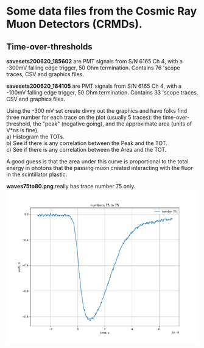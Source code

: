 # Some data files from the Cosmic Ray Muon Detectors (CRMDs).

## Time-over-thresholds

**savesets200620_185602**  are PMT signals from S/N 6165 Ch 4, with a -300mV falling edge trigger, 50 Ohm termination.  Contains 76 'scope traces, 
CSV and graphics files.

**savesets200620_184105**  are PMT signals from S/N 6165 Ch 4, with a -100mV falling edge trigger, 50 Ohm termination.  Contains 33 'scope traces, 
CSV and graphics files.

Using the -300 mV set create divvy out the graphics and have folks find three number for each trace on the plot (usually 5 traces): the 
time-over-threshold, the "peak" (negative going), and the approximate area (units of V*ns is fine).<br>
a) Histogram the TOTs.<br>
b) See if there is any correlation between the Peak and the TOT.<br>
c) See if there is any correlation between the Area and the TOT.<br>

A good guess is that the area under this curve is proportional to the total energy in photons that the passing muon created interacting with the
fluor in the scintillator plastic.

**waves75to80.png** really has trace number 75 only.<br>
<img src = "savesets200620_185602/waves75to80.png" alt="scope trace 76" width="800">

